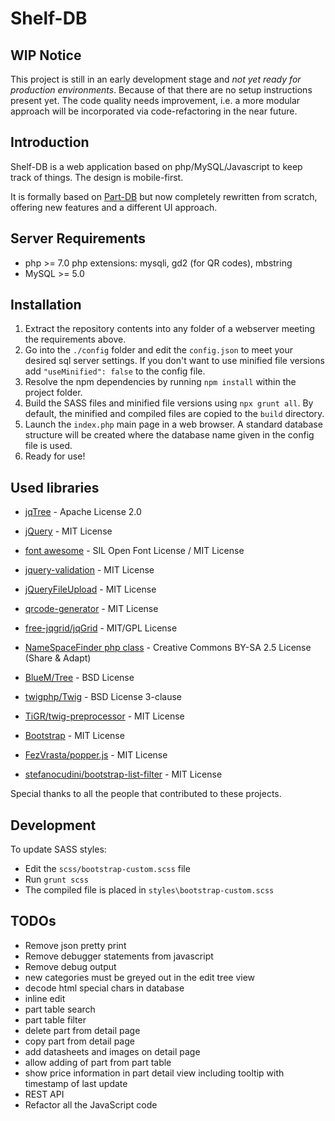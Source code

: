 Shelf-DB
========

WIP Notice
----------

This project is still in an early development stage and *not yet ready for production environments*. Because of that there are no setup instructions present yet. The code quality needs improvement, i.e. a more modular approach will be incorporated via code-refactoring in the near future.

Introduction
------------

Shelf-DB is a web application based on php/MySQL/Javascript to keep track of things. The design is mobile-first.

It is formally based on [Part-DB](https://github.com/sandboxgangster/Part-DB) but now completely rewritten from scratch, offering new features and a different UI approach.

Server Requirements
-------------------

 - php >= 7.0
   php extensions: mysqli, gd2 (for QR codes), mbstring
 - MySQL >= 5.0

Installation
------------

 1. Extract the repository contents into any folder of a webserver meeting the requirements above.
 2. Go into the `./config` folder and edit the `config.json` to meet your desired sql server settings. If you don't want to use minified file versions add `"useMinified": false` to the config file.
 3. Resolve the npm dependencies by running `npm install` within the project folder.
 5. Build the SASS files and minified file versions using `npx grunt all`. By default, the minified and compiled files are copied to the `build` directory.
 6. Launch the `index.php` main page in a web browser. A standard database structure will be created where the database name given in the config file is used.
 7. Ready for use!

Used libraries
--------------

 - [jqTree](http://mbraak.github.io/jqTree/) - Apache License 2.0
 - [jQuery](https://jquery.org) - MIT License
 - [font awesome](http://http://fontawesome.io) - SIL Open Font License / MIT License
 - [jquery-validation](https://github.com/jquery-validation/jquery-validation) - MIT License
 - [jQueryFileUpload](https://github.com/Abban/jQueryFileUpload) - MIT License
 - [qrcode-generator](https://github.com/kazuhikoarase/qrcode-generator) - MIT License
 - [free-jqgrid/jqGrid](https://github.com/free-jqgrid/jqGrid) - MIT/GPL License
 - [NameSpaceFinder php class](https://stackoverflow.com/a/22762333) - Creative Commons BY-SA 2.5 License (Share & Adapt)
 - [BlueM/Tree](https://github.com/BlueM/Tree) - BSD License
 - [twigphp/Twig](https://github.com/twigphp/Twig) - BSD License 3-clause
 - [TiGR/twig-preprocessor](https://github.com/TiGR/twig-preprocessor/tree/master/lib) - MIT License
 - [Bootstrap](http://getbootstrap.com/) - MIT License
 - [FezVrasta/popper.js](https://github.com/FezVrasta/popper.js) - MIT License

 - [stefanocudini/bootstrap-list-filter](https://github.com/stefanocudini/bootstrap-list-filter) - MIT License

 Special thanks to all the people that contributed to these projects.

Development
-----------

To update SASS styles:
 - Edit the `scss/bootstrap-custom.scss` file
 - Run `grunt scss`
 - The compiled file is placed in `styles\bootstrap-custom.scss`

TODOs
-----

 - Remove json pretty print
 - Remove debugger statements from javascript
 - Remove debug output
 - new categories must be greyed out in the edit tree view
 - decode html special chars in database
 - inline edit
 - part table search
 - part table filter
 - delete part from detail page
 - copy part from detail page
 - add datasheets and images on detail page
 - allow adding of part from part table
 - show price information in part detail view including tooltip with timestamp of last update
 - REST API
 - Refactor all the JavaScript code
